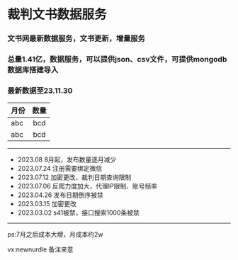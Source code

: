 # 裁判文书数据服务

### 文书网最新数据服务，文书更新，增量服务
### 总量1.41亿，数据服务，可以提供json、csv文件，可提供mongodb数据库搭建导入
### 最新数据至23.11.30


|月份|数量|
|:-|:-:|
|abc|bcd|
|abc|bcd|


---
* 2023.08 8月起，发布数量逐月减少
* 2023.07.24 注册需要绑定微信
* 2023.07.12 加密更改，裁判日期查询限制
* 2023.07.06 反爬力度加大，代理IP限制、账号频率
* 2023.04.26 发布日期倒序被禁
* 2023.03.15 加密更改
* 2023.03.02 s41被禁，接口搜索1000条被禁
---

ps:7月之后成本大增，月成本约2w

vx:newnurdle 备注来意
